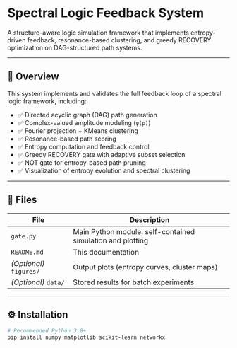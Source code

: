 # Spectral Logic Feedback System

A structure-aware logic simulation framework that implements entropy-driven feedback, resonance-based clustering, and greedy RECOVERY optimization on DAG-structured path systems.

---

## 🔬 Overview

This system implements and validates the full feedback loop of a spectral logic framework, including:

- ✅ Directed acyclic graph (DAG) path generation
- ✅ Complex-valued amplitude modeling (`ψ(p)`)
- ✅ Fourier projection + KMeans clustering
- ✅ Resonance-based path scoring
- ✅ Entropy computation and feedback control
- ✅ Greedy RECOVERY gate with adaptive subset selection
- ✅ NOT gate for entropy-based path pruning
- ✅ Visualization of entropy evolution and spectral clustering

---

## 📁 Files

| File | Description |
|------|-------------|
| `gate.py` | Main Python module: self-contained simulation and plotting |
| `README.md` | This documentation |
| *(Optional)* `figures/` | Output plots (entropy curves, cluster maps) |
| *(Optional)* `data/` | Stored results for batch experiments |

---

## ⚙️ Installation

```bash
# Recommended Python 3.8+
pip install numpy matplotlib scikit-learn networkx
